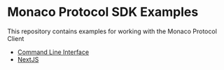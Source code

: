 # Monaco Protocol SDK Examples

This repository contains examples for working with the Monaco Protocol Client

- [Command Line Interface](./cli)
- [NextJS](./nextjs)
